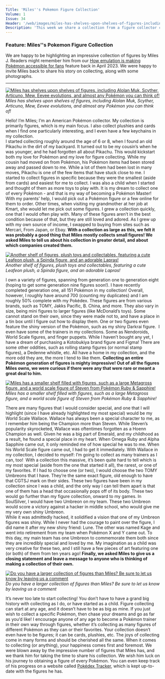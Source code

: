 ```yaml
---
Title: 'Miles''s Pokemon Figure Collection'
Volume: 1
Issue: 34
Header: '/web/images/miles-has-shelves-upon-shelves-of-figures-including-alolan-muk-scyther-articuno-mew-eevee-evolutions.jpeg'
Description: 'This week we share a collection from a figure collector called Miles, the latest Pokémon news, and more from the Johto Times mailbag!'
---
```

### Feature: Miles''s Pokemon Figure Collection
We are happy to be highlighting an impressive collection of figures by Miles J. Readers might remember him from our [How emulation is making Pokémon accessible for fans](https://johto.substack.com/p/how-emulation-is-making-pokemon-accessible) feature back in April 2023. We were happy to invite Miles back to share his story on collecting, along with some photographs.
* * *

[![Miles has shelves upon shelves of figures, including Alolan Muk, Scyther, Articuno, Mew, Eevee evolutions, and almost any Pokémon you can think of!](/web/images/miles-has-shelves-upon-shelves-of-figures-including-alolan-muk-scyther-articuno-mew-eevee-evolutions.jpeg)](/web/images/miles-has-shelves-upon-shelves-of-figures-including-alolan-muk-scyther-articuno-mew-eevee-evolutions.jpeg)*Miles has shelves upon shelves of figures, including Alolan Muk, Scyther, Articuno, Mew, Eevee evolutions, and almost any Pokémon you can think of!*

Hello! I’m Miles; I’m an American Pokémon collector. My collection is primarily figures, which is my main focus. I also collect plushies and cards when I find one particularly interesting, and I even have a few keychains in my collection.  
I started collecting roughly around the age of 6 or 8, when I found an old Pikachu in the dirt of my backyard. It turned out to be my cousin’s when he was younger, and he had forgotten all about Pikachu. This would kickstart both my love for Pokémon and my love for figure collecting. While my cousin had moved on from Pokémon, his Pokémon items had been stored away and passed down to me. While a lot of them had been lost in many moves, Pikachu is one of the few items that have stuck close to me.
I started to collect figures in specific because they were the smallest (aside from cards) and easiest for me to collect. I was also a child when I started and thought of them as more toys to play with. It is my dream to collect one of every Pokémon - and that is my way of becoming a Pokémon Master! With my parents’ help, I would pick out a Pokémon figure or a few online for them to order. Other times, when visiting my grandmother at her job at Kmart, she would let me pick out some figures. I grew a collection quickly, one that I would often play with. Many of these figures aren’t in the best condition because of that, but they are still loved and adored. As I grew up with my own source of income, I swapped to buying from sites such as Mercari, From Japan, or Ebay.
**With a collection as large as this, we felt it was probably a good thing that Miles mostly collects small figures! We asked Miles to tell us about his collection in greater detail, and about which companies created them.**

[![Another shelf of figures, plush toys and collectables, featuring a cute Leafeon plush, a Spinda figure, and an adorable Lapras!](/web/images/another-shelf-of-figures-plush-toys-and-collectables-featuring-a-cute-leafeon-plush-a-spinda-figure-.jpeg)](/web/images/another-shelf-of-figures-plush-toys-and-collectables-featuring-a-cute-leafeon-plush-a-spinda-figure-.jpeg)*Another shelf of figures, plush toys and collectables, featuring a cute Leafeon plush, a Spinda figure, and an adorable Lapras!*

I own a variety of figures, spanning from generation one to generation eight (hoping to get some generation nine figures soon!). I have recently completed generation one, all 151 Pokémon in my collection! Overall, however, I roughly have around 700 (counting my duplicates) and I am roughly 50% complete with my Pokédex. These figures are from various brands, such as TOMY, Jakks Pacific, B. China, and more. They also vary in size, being mini figures to larger figures (like McDonald’s toys). Some cannot stand on their own, since they were made not to, and have a place in a tin box until I figure out how to display them. One or two figures even feature the shiny version of the Pokémon, such as my shiny Darkrai figure. 
I even have some of the trainers in my collections. Some as Nendoroids, World Scale figures, and finger puppets. While I haven’t bought any yet, I have a dream of purchasing a Kotobukiya brand figure and Figma! There are some other oddities, such as rolling stamp figures (or normal stamp figures), a Dedenne whistle, etc. All have a home in my collection, and the more odd they are, the more I tend to like them.
**Collecting an entire Pokémon generation of figures is mighty impressive! Out of all the figures Miles owns, we were curious if there were any that were rare or meant a great deal to him.**

[![Miles has a smaller shelf filled with figures, such as a large Metagross figure, and a world scale figure of Steven from Pokémon Ruby & Sapphire!](/web/images/miles-has-a-smaller-shelf-filled-with-figures-such-as-a-large-metagross-figure-and-a-world-scale-fig.jpeg)](/web/images/miles-has-a-smaller-shelf-filled-with-figures-such-as-a-large-metagross-figure-and-a-world-scale-fig.jpeg)*Miles has a smaller shelf filled with figures, such as a large Metagross figure, and a world scale figure of Steven from Pokémon Ruby & Sapphire!*

There are many figures that I would consider special, and one that I will highlight (since I have already highlighted my most special) would be my World Scale Wallace. Wallace has always been a special character to me, as I remember him being the Champion more than Steven. While Steven’s popularity skyrocketed, Wallace was oftentimes forgotten as a Hoenn Champion as well. Given he was a big part of Emerald, and my childhood as a result, he found a special place in my heart. When Omega Ruby and Alpha Sapphire came out, it only reminded me of how special he was to me. When his World Scale figure came out, I had to get it immediately. With Wallace in my collection, I decided to myself: I’m going to collect as many trainers as I can, too! 
With a collection this massive, it’s been quite hard to tell which is my most special (aside from the one that started it all), the rarest, or one of my favorites. If I had to choose one (or two), I would choose the two TOMY Umbreons that I have. They’re the same exact figure, old enough to have that CGTSJ mark on their sides. These two figures have been in my collection since I was a child, and the only way I can tell them apart is that one of them has a head that occasionally pops off of its body. These two would go further than my figure collection, onward to my games. In SoulSilver, I would have two Umbreon on my team. These two Umbreon would score a victory against a hacker in middle school, who would give me my very own shiny Umbreon.  
While it was admittedly hacked, it solidified a vision that one of my Umbreon figures was shiny. While I never had the courage to paint over the figure, I did name it after my new shiny friend: Lune. The other was named Kage and went into retirement from my team when Pokémon X and Y came out. To this day, my main team has one Umbreon to commemorate them both since they are incredibly special and loved by me. My imagination as a child was very creative for these two, and I still have a few pieces of art featuring one (or both) of them from ten years ago!
**Finally, we asked Miles to give us a closing statement and leave a message to anyone who is thinking of making a collection of their own.**

[![Do you have a larger collection of figures than Miles? Be sure to let us know by leaving us a comment](/web/images/do-you-have-a-larger-collection-of-figures-than-miles-be-sure-to-let-us-know-by-leaving-us-a-comment.jpeg)](/web/images/do-you-have-a-larger-collection-of-figures-than-miles-be-sure-to-let-us-know-by-leaving-us-a-comment.jpeg)*Do you have a larger collection of figures than Miles? Be sure to let us know by leaving us a comment*

It’s never too late to start collecting! You don’t have to have a grand big history with collecting as I do, or have started as a child. Figure collecting can start at any age, and it doesn’t have to be as big as mine. If you just wish to collect a specific Pokémon, then chase your dreams and go as far as you’d like! I encourage anyone of any age to become a Pokémon trainer in their own way through figures, whether it’s collecting as many figures of different Pokémon as they can or their favorites. Your collection doesn’t even have to be figures; it can be cards, plushies, etc. The joys of collecting come in many forms and should be cherished all the same. When it comes to collecting (or anything), your happiness comes first and foremost.
We were blown away by the impressive number of figures that Miles has, and we thank him for taking the time to share his collection. We wish him luck on his journey to obtaining a figure of every Pokémon. You can even keep track of his progress on a website called [Pokédex Tracker](https://pokedextracker.com/u/Hapsormi/figure-collection), which is kept up-to-date with the figures he has.